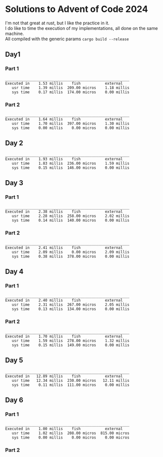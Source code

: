 # Solutions to Advent of Code 2024
I'm not that great at rust, but I like the practice in it.  
I do like to time the execution of my implementations, all done on the same machine.  
All compiled with the generic params `cargo build --release`

## Day1
### Part 1
```
________________________________________________________
Executed in    1.53 millis    fish           external
   usr time    1.39 millis  209.00 micros    1.18 millis
   sys time    0.17 millis  174.00 micros    0.00 millis
```
### Part 2
```
________________________________________________________
Executed in    1.64 millis    fish           external
   usr time    1.70 millis  397.00 micros    1.30 millis
   sys time    0.00 millis    0.00 micros    0.00 millis
```

## Day 2
```
________________________________________________________
Executed in    1.93 millis    fish           external
   usr time    1.83 millis  236.00 micros    1.59 millis
   sys time    0.15 millis  146.00 micros    0.00 millis
```

## Day 3
### Part 1
```
________________________________________________________
Executed in    2.38 millis    fish           external
   usr time    2.28 millis  258.00 micros    2.02 millis
   sys time    0.14 millis  140.00 micros    0.00 millis
```

### Part 2
```
________________________________________________________
Executed in    2.41 millis    fish           external
   usr time    2.09 millis    0.00 micros    2.09 millis
   sys time    0.38 millis  378.00 micros    0.00 millis
```

## Day 4
### Part 1
```
________________________________________________________
Executed in    2.40 millis    fish           external
   usr time    2.31 millis  267.00 micros    2.05 millis
   sys time    0.13 millis  134.00 micros    0.00 millis
```

### Part 2
```
________________________________________________________
Executed in    1.70 millis    fish           external
   usr time    1.59 millis  278.00 micros    1.32 millis
   sys time    0.15 millis  149.00 micros    0.00 millis
```

## Day 5
```
________________________________________________________
Executed in   12.89 millis    fish           external
   usr time   12.34 millis  230.00 micros   12.11 millis
   sys time    0.11 millis  111.00 micros    0.00 millis
```

## Day 6
### Part 1
```
________________________________________________________
Executed in    1.00 millis    fish           external
   usr time    1.02 millis  208.00 micros  815.00 micros
   sys time    0.00 millis    0.00 micros    0.00 micros
```

### Part 2
```

```
